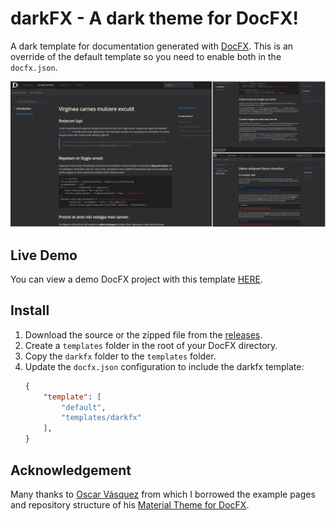 # darkFX - A dark theme for DocFX!
A dark template for documentation generated with [DocFX](https://dotnet.github.io/docfx/).
This is an override of the default template so you need to enable both in the `docfx.json`.

![darkFX - Screenshots](./docs/images/darkfx-screenshots.png)

## Live Demo
You can view a demo DocFX project with this template [HERE](https://steffen-wilke.github.io/darkfx/).

## Install

1. Download the source or the zipped file from the [releases](https://github.com/steffen-wilke/darkfx/releases).
2. Create a `templates` folder in the root of your DocFX directory.
3. Copy the `darkfx` folder to the `templates` folder.
4. Update the `docfx.json` configuration to include the darkfx template:
    ```json
    {
        "template": [
            "default",
            "templates/darkfx"
        ],
    }
    ```
    
## Acknowledgement
Many thanks to [Oscar Vásquez](https://github.com/ovasquez) from which I borrowed the example pages and repository structure of his [Material Theme for DocFX](https://github.com/ovasquez/docfx-material).
